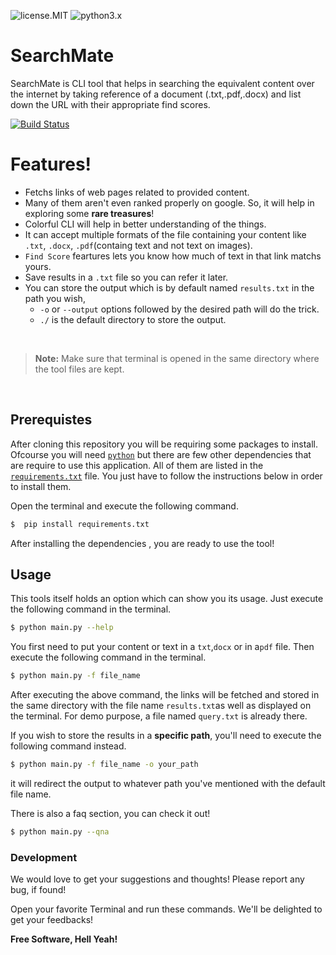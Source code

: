 ![license.MIT](https://img.shields.io/github/license/techyhoney/SearchMate) ![python3.x](https://img.shields.io/badge/python-3.x-brightgreen.svg)  
# SearchMate

SearchMate is CLI tool that helps in searching the equivalent content over the internet by taking reference of a document (.txt,.pdf,.docx) and list down the URL with their appropriate find scores.



[![Build Status](https://travis-ci.org/joemccann/dillinger.svg?branch=master)](https://travis-ci.org/joemccann/dillinger)



#  Features!

  - Fetchs links of web pages related to provided content.
  - Many of them aren't even ranked properly on google. So, it will help in exploring 
    some **rare treasures**!
  - Colorful CLI will help in better understanding of the things.
  - It can accept multiple formats of the file containing your content like `.txt`, `.docx`,
   `.pdf`(containg text and not text on images).
  - `Find Score` feartures lets you know how much of text in that link matchs yours.
  - Save results in a `.txt` file so you can refer it later.
  - You can store the output which is by default named `results.txt` in the path you wish, 
    - `-o` or `--output` options followed by the desired path will do the trick.
    - `./` is the default directory to store the output.
    
‎
‎
    
>**Note:** Make sure that terminal is opened in the same directory where the tool files are kept.

‎

## Prerequistes
After cloning this repository you will be requiring some packages to install. Ofcourse you will need 
[`python`](https://www.python.org/)  but there are few other dependencies that are require to use this application.  All of them 
are listed in  the [`requirements.txt`](https://github.com/KingK619/SearchMate/blob/main/requirements.txt) file. You just have to follow the instructions below
in order to install them.

Open the terminal and execute the following command.
```sh
$  pip install requirements.txt
```
 After installing the dependencies , you are ready to use the tool!
## Usage


This tools itself holds an option which can show you its usage. Just execute the following
command in the terminal.
```sh
$ python main.py --help
```
You first need to put your content or text in a `txt`,`docx` or in a`pdf` file. Then execute 
the following command in the terminal.

```sh
$ python main.py -f file_name
```
After executing the above command, the links will be fetched and stored in the same
directory with the file name `results.txt`as well as displayed on the terminal.
For demo purpose, a file named `query.txt` is already there.

If you wish to store the results in a **specific path**, you'll need to execute the
following command instead.
```sh
$ python main.py -f file_name -o your_path
```
it will redirect the output to whatever path you've mentioned with the default file name.

There is also a faq section, you can check it out! 
```sh
$ python main.py --qna
```

### Development


We would love to get your suggestions and thoughts!
Please report any bug, if found!

Open your favorite Terminal and run these commands.
We'll be delighted to get your feedbacks!

**Free Software, Hell Yeah!**


